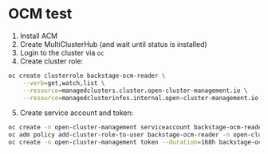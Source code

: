# OCM test

1. Install ACM
2. Create MultiClusterHub (and wait until status is installed)
3. Login to the cluster via `oc`
4. Create cluster role:

```sh
oc create clusterrole backstage-ocm-reader \
    --verb=get,watch,list \
    --resource=managedclusters.cluster.open-cluster-management.io \
    --resource=managedclusterinfos.internal.open-cluster-management.io
```

5. Create service account and token:

```sh
oc create -n open-cluster-management serviceaccount backstage-ocm-reader
oc adm policy add-cluster-role-to-user backstage-ocm-reader -n open-cluster-management -z backstage-ocm-reader
oc create -n open-cluster-management token --duration=168h backstage-ocm-reader
```
